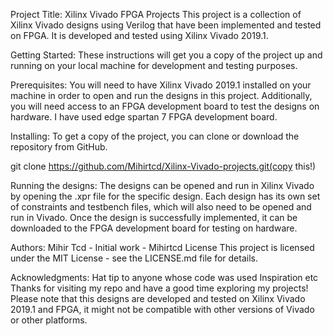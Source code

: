 Project Title: Xilinx Vivado FPGA Projects
This project is a collection of Xilinx Vivado designs using Verilog that have been implemented and tested on FPGA. It is developed and tested using Xilinx Vivado 2019.1.

Getting Started:
These instructions will get you a copy of the project up and running on your local machine for development and testing purposes.

Prerequisites:
You will need to have Xilinx Vivado 2019.1 installed on your machine in order to open and run the designs in this project. Additionally, you will need access to an FPGA development board to test the designs on hardware.
I have used edge spartan 7 FPGA development board.

Installing:
To get a copy of the project, you can clone or download the repository from GitHub.

git clone https://github.com/Mihirtcd/Xilinx-Vivado-projects.git(copy this!)

Running the designs:
The designs can be opened and run in Xilinx Vivado by opening the .xpr file for the specific design. Each design has its own set of constraints and testbench files, which will also need to be opened and run in Vivado. Once the design is successfully implemented, it can be downloaded to the FPGA development board for testing on hardware.

Authors:
Mihir Tcd - Initial work - Mihirtcd
License
This project is licensed under the MIT License - see the LICENSE.md file for details.

Acknowledgments:
Hat tip to anyone whose code was used
Inspiration
etc
Thanks for visiting my repo and have a good time exploring my projects!
Please note that this designs are developed and tested on Xilinx Vivado 2019.1 and FPGA, it might not be compatible with other versions of Vivado or other platforms.

